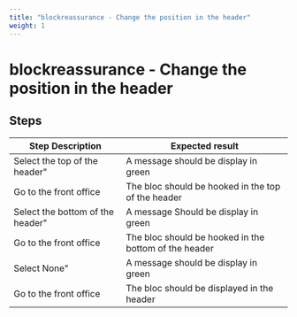 ```yaml
---
title: "blockreassurance - Change the position in the header"
weight: 1
---
```


# blockreassurance - Change the position in the header
## Steps
| Step Description | Expected result |
| ----- | ----- |
| Select the top of the header" | A message should be display in green |
| Go to the front office | The bloc should be hooked in the top of the header |
| Select the bottom of the header" | A message Should be display in green |
| Go to the front office | The bloc should be hooked in the bottom of the header |
| Select None" | A message should be display in green |
| Go to the front office | The bloc should be displayed in the header |

